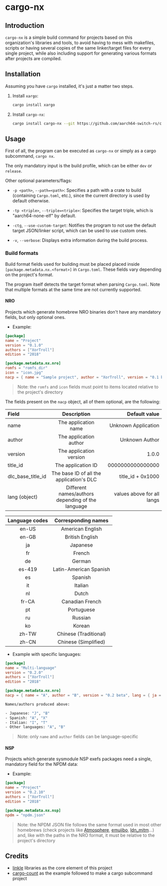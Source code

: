 # cargo-nx

## Introduction

`cargo-nx` is a simple build command for projects based on this organization's libraries and tools, to avoid having to mess with makefiles, scripts or having several copies of the same linker/target files for every single project, while also including support for generating various formats after projects are compiled.

## Installation

Assuming you have `cargo` installed, it's just a matter two steps.

1) Install `xargo`:

    ```bash
    cargo install xargo
    ```

2) Install `cargo-nx`:

    ```bash
    cargo install cargo-nx --git https://github.com/aarch64-switch-rs/cargo-nx
    ```

## Usage

First of all, the program can be executed as `cargo-nx` or simply as a cargo subcommand, `cargo nx`.

The only mandatory input is the build profile, which can be either `dev` or `release`.

Other optional parameters/flags:

- `-p <path>`, `--path=<path>`: Specifies a path with a crate to build (containing `Cargo.toml`, etc.), since the current directory is used by default otherwise.

- `-tp <triple>`, `--triple=<triple>`: Specifies the target triple, which is "aarch64-none-elf" by default.

- `-ctg`, `--use-custom-target`: Notifies the program to not use the default target JSON/linker script, which can be used to use custom ones.

- `-v`, `--verbose`: Displays extra information during the build process.

### Build formats

Build format fields used for building must be placed placed inside `[package.metadata.nx.<format>]` in `Cargo.toml`. These fields vary depending on the project's format.

The program itself detects the target format when parsing `Cargo.toml`. Note that multiple formats at the same time are not currently supported.

#### NRO

Projects which generate homebrew NRO binaries don't have any mandatory fields, but only optional ones.

- Example:

```toml
[package]
name = "Project"
version = "0.1.0"
authors = ["XorTroll"]
edition = "2018"

[package.metadata.nx.nro]
romfs = "romfs_dir"
icon = "icon.jpg"
nacp = { name = "Sample project", author = "XorTroll", version = "0.1 beta" }
```

> Note: the `romfs` and `icon` fields must point to items located relative to the project's directory

The fields present on the `nacp` object, all of them optional, are the following:

| Field             | Description                                       | Default value              |
|:----------------- |:-------------------------------------------------:| --------------------------:|
| name              | The application name                              | Unknown Application        |
| author            | The application author                            | Unknown Author             |
| version           | The application version                           | 1.0.0                      |
| title_id          | The application ID                                | 0000000000000000           |
| dlc_base_title_id | The base ID of all the application's DLC          | title_id + 0x1000          |
| lang (object)     | Different names/authors depending of the language | values above for all langs |

| Language codes      | Corresponding names    |
|:-------------------:|:----------------------:|
| en-US               | American English       |
| en-GB               | British English        |
| ja                  | Japanese               |
| fr                  | French                 |
| de                  | German                 |
| es-419              | Latin-American Spanish |
| es                  | Spanish                |
| it                  | Italian                |
| nl                  | Dutch                  |
| fr-CA               | Canadian French        |
| pt                  | Portuguese             |
| ru                  | Russian                |
| ko                  | Korean                 |
| zh-TW               | Chinese (Traditional)  |
| zh-CN               | Chinese (Simplified)   |

- Example with specific languages:

```toml
[package]
name = "Multi-language"
version = "0.2.0"
authors = ["XorTroll"]
edition = "2018"

[package.metadata.nx.nro]
nacp = { name = "A", author = "B", version = "0.2 beta", lang = { ja = { name = "J" }, es = { author = "X" }, it = { name = "I", author = "T" } } }
```

```bash
Names/authors produced above:

- Japanese: "J", "B"
- Spanish: "A", "X"
- Italian: "I", "T"
- Other languages: "A", "B"
```

> Note: only `name` and `author` fields can be language-specific

#### NSP

Projects which generate sysmodule NSP exefs packages need a single, mandatory field for the NPDM data:

- Example:

```toml
[package]
name = "Project"
version = "0.2.10"
authors = ["XorTroll"]
edition = "2018"

[package.metadata.nx.nsp]
npdm = "npdm.json"
```

> Note: the NPDM JSON file follows the same format used in most other homebrews (check projects like [Atmosphere](https://github.com/Atmosphere-NX/Atmosphere/blob/master/stratosphere/sm/sm.json), [emuiibo](https://github.com/XorTroll/emuiibo/blob/master/emuiibo/npdm.json), [ldn_mitm](https://github.com/spacemeowx2/ldn_mitm/blob/master/ldn_mitm/res/app.json)...) and, like with the paths in the NRO format, it must be relative to the project's directory

## Credits

- [linkle](https://github.com/MegatonHammer/linkle) libraries as the core element of this project
- [cargo-count](https://github.com/kbknapp/cargo-count) as the example followed to make a cargo subcommand project
